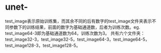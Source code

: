 # unet-
test_image表示原始训练集，而其余不同的后有数字的test_image文件夹表示不同参数下的训练结果，前面的数字为基础通道数，后者为训练次数。eg. test_image64-3即为基础通道数为64，训练次数为3。
共有六个文件夹：test_image32-3，test_image32-5，test_image64-3，test_image64-5，test_image128-3，test_image128-5。
